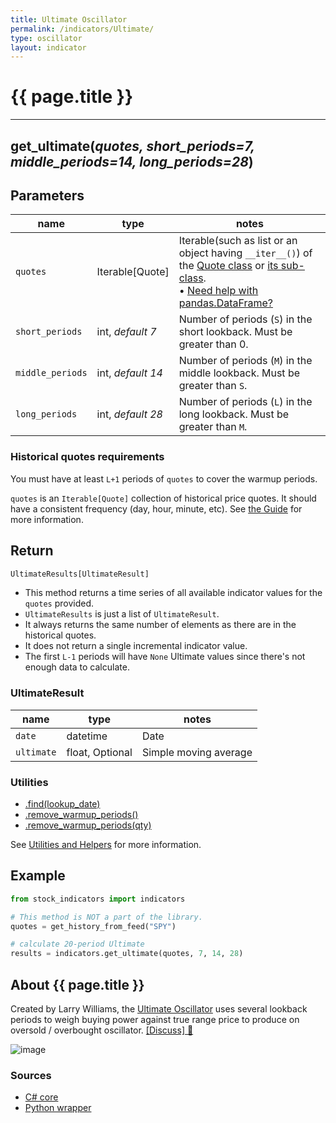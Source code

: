 ```yaml
---
title: Ultimate Oscillator
permalink: /indicators/Ultimate/
type: oscillator
layout: indicator
---
```


# {{ page.title }}

<hr>

## **get_ultimate**(*quotes, short_periods=7, middle_periods=14, long_periods=28*)

## Parameters

| name | type | notes
| -- |-- |--
| `quotes` | Iterable[Quote] | Iterable(such as list or an object having `__iter__()`) of the [Quote class]({{site.baseurl}}/guide/#historical-quotes) or [its sub-class]({{site.baseurl}}/guide/#using-custom-quote-classes). <br><span class='qna-dataframe'> • [Need help with pandas.DataFrame?]({{site.baseurl}}/guide/#using-pandasdataframe)</span>
| `short_periods` | int, *default 7* | Number of periods (`S`) in the short lookback.  Must be greater than 0.
| `middle_periods` | int, *default 14* | Number of periods (`M`) in the middle lookback.  Must be greater than `S`.
| `long_periods` | int, *default 28* | Number of periods (`L`) in the long lookback.  Must be greater than `M`.

### Historical quotes requirements

You must have at least `L+1` periods of `quotes` to cover the warmup periods.

`quotes` is an `Iterable[Quote]` collection of historical price quotes.  It should have a consistent frequency (day, hour, minute, etc).  See [the Guide]({{site.baseurl}}/guide/#historical-quotes) for more information.

## Return

```python
UltimateResults[UltimateResult]
```

- This method returns a time series of all available indicator values for the `quotes` provided.
- `UltimateResults` is just a list of `UltimateResult`.
- It always returns the same number of elements as there are in the historical quotes.
- It does not return a single incremental indicator value.
- The first `L-1` periods will have `None` Ultimate values since there's not enough data to calculate.

### UltimateResult

| name | type | notes
| -- |-- |--
| `date` | datetime | Date
| `ultimate` | float, Optional | Simple moving average

### Utilities

- [.find(lookup_date)]({{site.baseurl}}/utilities#find-indicator-result-by-date)
- [.remove_warmup_periods()]({{site.baseurl}}/utilities#remove-warmup-periods)
- [.remove_warmup_periods(qty)]({{site.baseurl}}/utilities#remove-warmup-periods)

See [Utilities and Helpers]({{site.baseurl}}/utilities#utilities-for-indicator-results) for more information.

## Example

```python
from stock_indicators import indicators

# This method is NOT a part of the library.
quotes = get_history_from_feed("SPY")

# calculate 20-period Ultimate
results = indicators.get_ultimate(quotes, 7, 14, 28)
```

## About {{ page.title }}

Created by Larry Williams, the [Ultimate Oscillator](https://en.wikipedia.org/wiki/Ultimate_oscillator) uses several lookback periods to weigh buying power against true range price to produce on oversold / overbought oscillator.
[[Discuss] :speech_balloon:]({{site.github.base_repository_url}}/discussions/231 "Community discussion about this indicator")

![image]({{site.charturl}}/Ultimate.png)

### Sources

- [C# core]({{site.base_sourceurl}}/s-z/Ultimate/Ultimate.cs)
- [Python wrapper]({{site.sourceurl}}/ultimate.py)
